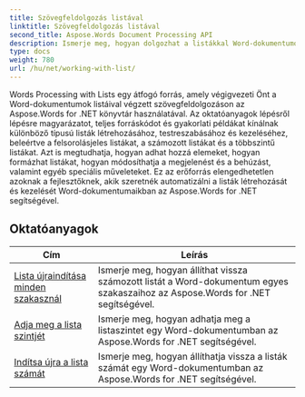 ```yaml
---
title: Szövegfeldolgozás listával
linktitle: Szövegfeldolgozás listával
second_title: Aspose.Words Document Processing API
description: Ismerje meg, hogyan dolgozhat a listákkal Word-dokumentumokban az Aspose.Words for .NET használatával. Részletes oktatóanyagok kódpéldákkal.
type: docs
weight: 780
url: /hu/net/working-with-list/
---
```


Words Processing with Lists egy átfogó forrás, amely végigvezeti Önt a Word-dokumentumok listáival végzett szövegfeldolgozáson az Aspose.Words for .NET könyvtár használatával. Az oktatóanyagok lépésről lépésre magyarázatot, teljes forráskódot és gyakorlati példákat kínálnak különböző típusú listák létrehozásához, testreszabásához és kezeléséhez, beleértve a felsorolásjeles listákat, a számozott listákat és a többszintű listákat. Azt is megtudhatja, hogyan adhat hozzá elemeket, hogyan formázhat listákat, hogyan módosíthatja a megjelenést és a behúzást, valamint egyéb speciális műveleteket. Ez az erőforrás elengedhetetlen azoknak a fejlesztőknek, akik szeretnék automatizálni a listák létrehozását és kezelését Word-dokumentumaikban az Aspose.Words for .NET segítségével.

 ## Oktatóanyagok
| Cím | Leírás |
| --- | --- |
| [Lista újraindítása minden szakasznál](./restart-list-at-each-section/)  | Ismerje meg, hogyan állíthat vissza számozott listát a Word-dokumentum egyes szakaszaihoz az Aspose.Words for .NET segítségével. |
| [Adja meg a lista szintjét](./specify-list-level/) | Ismerje meg, hogyan adhatja meg a listaszintet egy Word-dokumentumban az Aspose.Words for .NET segítségével. |
| [Indítsa újra a lista számát](./restart-list-number/) | Ismerje meg, hogyan állíthatja vissza a listák számát egy Word-dokumentumban az Aspose.Words for .NET segítségével. |